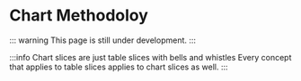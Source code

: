 # Chart Methodoloy

::: warning
This page is still under development.
:::

:::info Chart slices are just table slices with bells and whistles
Every concept that applies to table slices applies to chart slices as well.
:::
